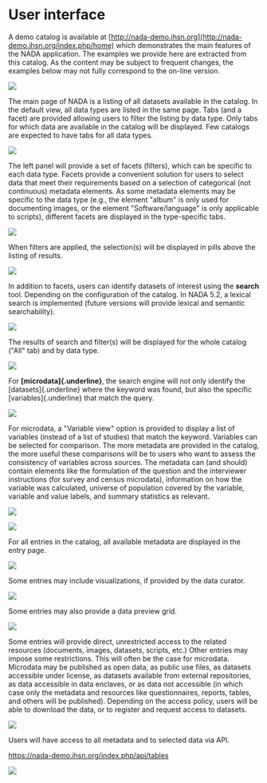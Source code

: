 # User interface

A demo catalog is available at
[http://nada-demo.ihsn.org](http://nada-demo.ihsn.org/index.php/home)
which demonstrates the main features of the NADA application. The
examples we provide here are extracted from this catalog. As the content
may be subject to frequent changes, the examples below may not fully
correspond to the on-line version.

![](~@imageBase/images/image2.png)

The main page of NADA is a listing of all datasets available in the
catalog. In the default view, all data types are listed in the same
page. Tabs (and a facet) are provided allowing users to filter the
listing by data type. Only tabs for which data are available in the
catalog will be displayed. Few catalogs are expected to have tabs for
all data types.

![](~@imageBase/images/image3.png)

The left panel will provide a set of facets (filters), which can be
specific to each data type. Facets provide a convenient solution for
users to select data that meet their requirements based on a selection
of categorical (not continuous) metadata elements. As some metadata
elements may be specific to the data type (e.g., the element \"album\"
is only used for documenting images, or the element "Software/language"
is only applicable to scripts), different facets are displayed in the
type-specific tabs.

![](~@imageBase/images/image4.png)

When filters are applied, the selection(s) will be displayed in pills
above the listing of results.

![](~@imageBase/images/image5.png)

In addition to facets, users can identify datasets of interest using the
**search** tool. Depending on the configuration of the catalog. In NADA
5.2, a lexical search is implemented (future versions will provide
lexical and semantic searchability).

![](~@imageBase/images/image6.png)

The results of search and filter(s) will be displayed for the whole
catalog ("All" tab) and by data type.

![](~@imageBase/images/image7.png)

For **[microdata]{.underline}**, the search engine will not only
identify the [datasets]{.underline} where the keyword was found, but
also the specific [variables]{.underline} that match the query.

![](~@imageBase/images/image8.png)

For microdata, a "Variable view" option is provided to display a list of
variables (instead of a list of studies) that match the keyword.
Variables can be selected for comparison. The more metadata are provided
in the catalog, the more useful these comparisons will be to users who
want to assess the consistency of variables across sources. The metadata
can (and should) contain elements like the formulation of the question
and the interviewer instructions (for survey and census microdata),
information on how the variable was calculated, universe of population
covered by the variable, variable and value labels, and summary
statistics as relevant.

![](~@imageBase/images/image9.png)

![](~@imageBase/images/image10.png)

For all entries in the catalog, all available metadata are displayed in
the entry page.

![](~@imageBase/images/image11.png)

Some entries may include visualizations, if provided by the data
curator.

![](~@imageBase/images/image12.png)

Some entries may also provide a data preview grid.

![](~@imageBase/images/image13.png)

Some entries will provide direct, unrestricted access to the related
resources (documents, images, datasets, scripts, etc.) Other entries may
impose some restrictions. This will often be the case for microdata.
Microdata may be published as open data, as public use files, as
datasets accessible under license, as datasets available from external
repositories, as data accessible in data enclaves, or as data not
accessible (in which case only the metadata and resources like
questionnaires, reports, tables, and others will be published).
Depending on the access policy, users will be able to download the data,
or to register and request access to datasets.

![](~@imageBase/images/image14.png)

Users will have access to all metadata and to selected data via API.

<https://nada-demo.ihsn.org/index.php/api/tables>

![](~@imageBase/images/image15.png)


